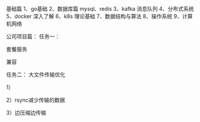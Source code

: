 
基础篇
1、go基础
2、数据库篇 mysql、redis
3、kafka 消息队列
4、分布式系统
5、docker 深入了解
6、k8s 理论基础
7、数据结构与算法
8、操作系统
9、计算机网络




公司项目篇：
任务一：

套餐服务

兼容

任务二：
大文件传输优化

1）  

2）rsync减少传输的数据

3）边压缩边传输

